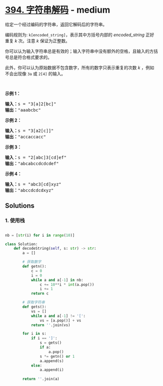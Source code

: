 # [394. 字符串解码](https://leetcode-cn.com/problems/decode-string/) - medium

<p>给定一个经过编码的字符串，返回它解码后的字符串。</p>

<p>编码规则为: <code>k[encoded_string]</code>，表示其中方括号内部的 <em>encoded_string</em> 正好重复 <em>k</em> 次。注意 <em>k</em> 保证为正整数。</p>

<p>你可以认为输入字符串总是有效的；输入字符串中没有额外的空格，且输入的方括号总是符合格式要求的。</p>

<p>此外，你可以认为原始数据不包含数字，所有的数字只表示重复的次数 <em>k</em> ，例如不会出现像&nbsp;<code>3a</code>&nbsp;或&nbsp;<code>2[4]</code>&nbsp;的输入。</p>

<p>&nbsp;</p>

<p><strong>示例 1：</strong></p>

<pre><strong>输入：</strong>s = &quot;3[a]2[bc]&quot;
<strong>输出：</strong>&quot;aaabcbc&quot;
</pre>

<p><strong>示例 2：</strong></p>

<pre><strong>输入：</strong>s = &quot;3[a2[c]]&quot;
<strong>输出：</strong>&quot;accaccacc&quot;
</pre>

<p><strong>示例 3：</strong></p>

<pre><strong>输入：</strong>s = &quot;2[abc]3[cd]ef&quot;
<strong>输出：</strong>&quot;abcabccdcdcdef&quot;
</pre>

<p><strong>示例 4：</strong></p>

<pre><strong>输入：</strong>s = &quot;abc3[cd]xyz&quot;
<strong>输出：</strong>&quot;abccdcdcdxyz&quot;
</pre>


## Solutions

### 1. 使用栈

```python

nb = [str(i) for i in range(10)]

class Solution:
    def decodeString(self, s: str) -> str:
        a = []

        # 获取数字
        def getn():
            c = 0
            i = 0
            while a and a[-1] in nb:
                c += 10**i * int(a.pop())
                i += 1
            return c

        # 获取字符串
        def gets():
            vs = []
            while a and a[-1] != '[':
                vs = [a.pop()] + vs
            return ''.join(vs)

        for i in s:
            if i == ']':
                s = gets()
                if a:
                    a.pop()
                s *= getn() or 1
                a.append(s)
            else:
                a.append(i)
        
        return ''.join(a)
```